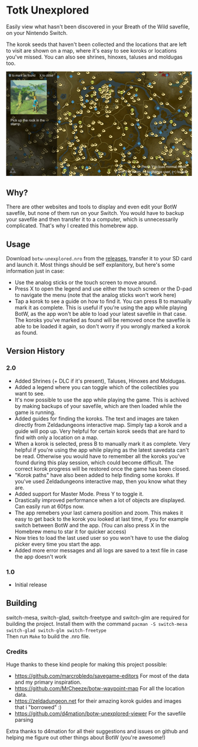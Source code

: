 # Totk Unexplored
Easily view what hasn't been discovered in your Breath of the Wild savefile, on your Nintendo Switch.

The korok seeds that haven't been collected and the locations that are left to visit are shown on a map, where it's easy to see koroks or locations you've missed. You can also see shrines, hinoxes, taluses and moldugas too. 

<img src="https://github.com/lud99/botw-unexplored/blob/master/map3_2.0.jpg?raw=true" width=600>

## Why?
There are other websites and tools to display and even edit your BotW savefile, but none of them run on your Switch. You would have to backup your savefile and then transfer it to a computer, which is unnecessarily complicated. That's why I created this homebrew app.

## Usage
Download ```botw-unexplored.nro``` from the [releases](https://github.com/lud99/botw-unexplored/releases/download/2.0.0/botw-unexplored.nro), transfer it to your SD card and launch it. Most things should be self explanitory, but here's some information just in case:

* Use the analog sticks or the touch screen to move around.  
* Press X to open the legend and use either the touch screen or the D-pad to navigate the menu (note that the analog sticks won't work here) 
* Tap a korok to see a guide on how to find it. You can press B to manually mark it as complete. This is useful if you're using the app while playing BotW, as the app won't be able to load your latest savefile in that case. The koroks you've marked as found will be removed once the savefile is able to be loaded it again, so don't worry if you wrongly marked a korok as found.

## Version History

### 2.0
* Added Shrines (+ DLC if it's present), Taluses, Hinoxes and Moldugas.
* Added a legend where you can toggle which of the collectibles you want to see.
* It's now possible to use the app while playing the game. This is achived by making backups of your savefile, which are then loaded while the game is running.
* Added guides for finding the koroks. The text and images are taken directly from Zeldadungeons interactive map. Simply tap a korok and a guide will pop up. Very helpful for certain korok seeds that are hard to find with only a location on a map.
* When a korok is selected, press B to manually mark it as complete. Very helpful if you're using the app while playing as the latest savedata can't be read. Otherwise you would have to remember all the koroks you've found during this play session, which could become difficult. The correct korok progress will be restored once the game has been closed.
* "Korok paths" have also been added to help finding some koroks. If you've used Zeldadungeons interactive map, then you know what they are.
* Added support for Master Mode. Press Y to toggle it.
* Drastically improved performance when a lot of objects are displayed. Can easily run at 60fps now.
* The app remebers your last camera position and zoom. This makes it easy to get back to the korok you looked at last time, if you for example switch between BotW and the app. (You can also press X in the Homebrew menu to star it for quicker access)
* Now tries to load the last used user so you won't have to use the dialog picker every time you start the app.
* Added more error messages and all logs are saved to a text file in case the app doesn't work
### 1.0
* Initial release

## Building
switch-mesa, switch-glad, switch-freetype and switch-glm are required for building the project. Install them with the command ```pacman -S switch-mesa switch-glad switch-glm switch-freetype```  
Then run ```Make``` to build the .nro file.

### Credits
Huge thanks to these kind people for making this project possible:

* https://github.com/marcrobledo/savegame-editors For most of the data and my primary inspiration.  
* https://github.com/MrCheeze/botw-waypoint-map For all the location data. 
* https://zeldadungeon.net for their amazing korok guides and images that i "borrowed" :) 
* https://github.com/d4mation/botw-unexplored-viewer For the savefile parsing

Extra thanks to d4mation for all their suggestions and issues on github and helping me figure out other things about BotW (you're awesome!)
